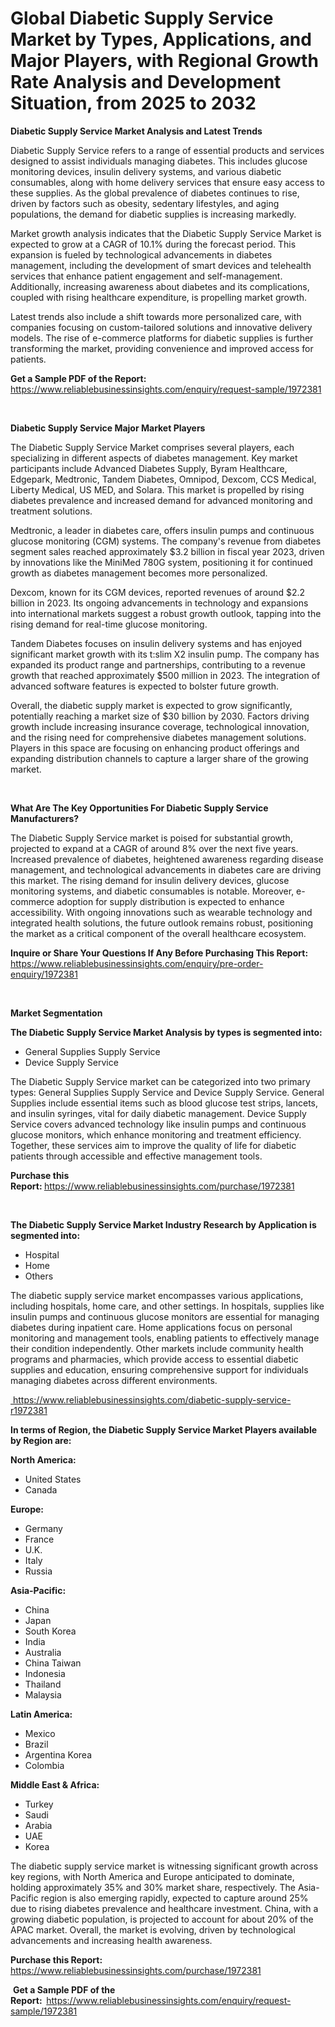 <p><h1>Global Diabetic Supply Service Market by Types, Applications, and Major Players, with Regional Growth Rate Analysis and Development Situation, from 2025 to 2032</h1></p><p><strong>Diabetic Supply Service Market Analysis and Latest Trends</strong></p>
<p><p>Diabetic Supply Service refers to a range of essential products and services designed to assist individuals managing diabetes. This includes glucose monitoring devices, insulin delivery systems, and various diabetic consumables, along with home delivery services that ensure easy access to these supplies. As the global prevalence of diabetes continues to rise, driven by factors such as obesity, sedentary lifestyles, and aging populations, the demand for diabetic supplies is increasing markedly.</p><p>Market growth analysis indicates that the Diabetic Supply Service Market is expected to grow at a CAGR of 10.1% during the forecast period. This expansion is fueled by technological advancements in diabetes management, including the development of smart devices and telehealth services that enhance patient engagement and self-management. Additionally, increasing awareness about diabetes and its complications, coupled with rising healthcare expenditure, is propelling market growth. </p><p>Latest trends also include a shift towards more personalized care, with companies focusing on custom-tailored solutions and innovative delivery models. The rise of e-commerce platforms for diabetic supplies is further transforming the market, providing convenience and improved access for patients.</p></p>
<p><strong>Get a Sample PDF of the Report:&nbsp;</strong> <a href="https://www.reliablebusinessinsights.com/enquiry/request-sample/1972381?utm_campaign=3049&utm_medium=2&utm_source=Github&utm_content=ia&utm_term=16042025&utm_id=diabetic-supply-service">https://www.reliablebusinessinsights.com/enquiry/request-sample/1972381</a></p>
<p>&nbsp;</p>
<p><strong>Diabetic Supply Service Major Market Players</strong></p>
<p><p>The Diabetic Supply Service Market comprises several players, each specializing in different aspects of diabetes management. Key market participants include Advanced Diabetes Supply, Byram Healthcare, Edgepark, Medtronic, Tandem Diabetes, Omnipod, Dexcom, CCS Medical, Liberty Medical, US MED, and Solara. This market is propelled by rising diabetes prevalence and increased demand for advanced monitoring and treatment solutions.</p><p>Medtronic, a leader in diabetes care, offers insulin pumps and continuous glucose monitoring (CGM) systems. The company's revenue from diabetes segment sales reached approximately $3.2 billion in fiscal year 2023, driven by innovations like the MiniMed 780G system, positioning it for continued growth as diabetes management becomes more personalized.</p><p>Dexcom, known for its CGM devices, reported revenues of around $2.2 billion in 2023. Its ongoing advancements in technology and expansions into international markets suggest a robust growth outlook, tapping into the rising demand for real-time glucose monitoring.</p><p>Tandem Diabetes focuses on insulin delivery systems and has enjoyed significant market growth with its t:slim X2 insulin pump. The company has expanded its product range and partnerships, contributing to a revenue growth that reached approximately $500 million in 2023. The integration of advanced software features is expected to bolster future growth.</p><p>Overall, the diabetic supply market is expected to grow significantly, potentially reaching a market size of $30 billion by 2030. Factors driving growth include increasing insurance coverage, technological innovation, and the rising need for comprehensive diabetes management solutions. Players in this space are focusing on enhancing product offerings and expanding distribution channels to capture a larger share of the growing market.</p></p>
<p>&nbsp;</p>
<p><strong>What Are The Key Opportunities For Diabetic Supply Service Manufacturers?</strong></p>
<p><p>The Diabetic Supply Service market is poised for substantial growth, projected to expand at a CAGR of around 8% over the next five years. Increased prevalence of diabetes, heightened awareness regarding disease management, and technological advancements in diabetes care are driving this market. The rising demand for insulin delivery devices, glucose monitoring systems, and diabetic consumables is notable. Moreover, e-commerce adoption for supply distribution is expected to enhance accessibility. With ongoing innovations such as wearable technology and integrated health solutions, the future outlook remains robust, positioning the market as a critical component of the overall healthcare ecosystem.</p></p>
<p><strong>Inquire or Share Your Questions If Any Before Purchasing This Report:</strong> <a href="https://www.reliablebusinessinsights.com/enquiry/pre-order-enquiry/1972381?utm_campaign=3049&utm_medium=2&utm_source=Github&utm_content=ia&utm_term=16042025&utm_id=diabetic-supply-service">https://www.reliablebusinessinsights.com/enquiry/pre-order-enquiry/1972381</a></p>
<p>&nbsp;</p>
<p><strong>Market Segmentation</strong></p>
<p><strong>The Diabetic Supply Service Market Analysis by types is segmented into:</strong></p>
<p><ul><li>General Supplies Supply Service</li><li>Device Supply Service</li></ul></p>
<p><p>The Diabetic Supply Service market can be categorized into two primary types: General Supplies Supply Service and Device Supply Service. General Supplies include essential items such as blood glucose test strips, lancets, and insulin syringes, vital for daily diabetic management. Device Supply Service covers advanced technology like insulin pumps and continuous glucose monitors, which enhance monitoring and treatment efficiency. Together, these services aim to improve the quality of life for diabetic patients through accessible and effective management tools.</p></p>
<p><strong>Purchase this Report:&nbsp;</strong><a href="https://www.reliablebusinessinsights.com/purchase/1972381?utm_campaign=3049&utm_medium=2&utm_source=Github&utm_content=ia&utm_term=16042025&utm_id=diabetic-supply-service">https://www.reliablebusinessinsights.com/purchase/1972381</a></p>
<p>&nbsp;</p>
<p><strong>The Diabetic Supply Service Market Industry Research by Application is segmented into:</strong></p>
<p><ul><li>Hospital</li><li>Home</li><li>Others</li></ul></p>
<p><p>The diabetic supply service market encompasses various applications, including hospitals, home care, and other settings. In hospitals, supplies like insulin pumps and continuous glucose monitors are essential for managing diabetes during inpatient care. Home applications focus on personal monitoring and management tools, enabling patients to effectively manage their condition independently. Other markets include community health programs and pharmacies, which provide access to essential diabetic supplies and education, ensuring comprehensive support for individuals managing diabetes across different environments.</p></p>
<p><a href="https://www.reliablebusinessinsights.com/diabetic-supply-service-r1972381?utm_campaign=3049&utm_medium=2&utm_source=Github&utm_content=ia&utm_term=16042025&utm_id=diabetic-supply-service">&nbsp;https://www.reliablebusinessinsights.com/diabetic-supply-service-r1972381</a></p>
<p><strong>In terms of Region, the Diabetic Supply Service Market Players available by Region are:</strong></p>
<p>
    <p> <strong> North America: </strong>
        <ul>
            <li>United States</li>
            <li>Canada</li>
        </ul>
        </p> 
    <p> <strong> Europe: </strong>
        <ul>
            <li>Germany</li>
            <li>France</li>
            <li>U.K.</li>
            <li>Italy</li>
            <li>Russia</li>
        </ul>
        </p> 
    <p> <strong> Asia-Pacific: </strong>
        <ul>
            <li>China</li>
            <li>Japan</li>
            <li>South Korea</li>
            <li>India</li>
            <li>Australia</li>
            <li>China Taiwan</li>
            <li>Indonesia</li>
            <li>Thailand</li>
            <li>Malaysia</li>
        </ul>
        </p> 
    <p> <strong> Latin America: </strong>
        <ul>
            <li>Mexico</li>
            <li>Brazil</li>
            <li>Argentina Korea</li>
            <li>Colombia</li>
        </ul>
        </p> 
    <p> <strong> Middle East & Africa: </strong>
        <ul>
            <li>Turkey</li>
            <li>Saudi</li>
            <li>Arabia</li>
            <li>UAE</li>
            <li>Korea</li>
        </ul>
    </p>
    </p>
<p><p>The diabetic supply service market is witnessing significant growth across key regions, with North America and Europe anticipated to dominate, holding approximately 35% and 30% market share, respectively. The Asia-Pacific region is also emerging rapidly, expected to capture around 25% due to rising diabetes prevalence and healthcare investment. China, with a growing diabetic population, is projected to account for about 20% of the APAC market. Overall, the market is evolving, driven by technological advancements and increasing health awareness.</p></p>
<p><strong>Purchase this Report: </strong><a href="https://www.reliablebusinessinsights.com/purchase/1972381?utm_campaign=3049&utm_medium=2&utm_source=Github&utm_content=ia&utm_term=16042025&utm_id=diabetic-supply-service">https://www.reliablebusinessinsights.com/purchase/1972381</a></p>
<p>&nbsp;<strong>Get a Sample PDF of the Report:&nbsp;&nbsp;</strong><a href="https://www.reliablebusinessinsights.com/enquiry/request-sample/1972381?utm_campaign=3049&utm_medium=2&utm_source=Github&utm_content=ia&utm_term=16042025&utm_id=diabetic-supply-service">https://www.reliablebusinessinsights.com/enquiry/request-sample/1972381</a></p>
<p><strong></strong></p>
<p><p></p><p></p><p></p></p>